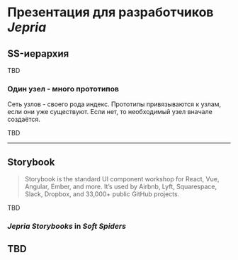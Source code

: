 # Презентация для разработчиков *Jepria*


## SS-иерархия

TBD

### Один узел - много прототипов

Сеть узлов - своего рода индекс.
Прототипы привязываются к узлам, если они уже существуют. Если нет, то необходимый узел вначале создаётся.

TBD

---
## Storybook

>Storybook is the standard UI component workshop for React, Vue, Angular, Ember, and more. It’s used by Airbnb, Lyft,
Squarespace, Slack, Dropbox, and 33,000+ public GitHub projects.

TBD

### *Jepria Storybooks* in *Soft Spiders*

TBD 
---